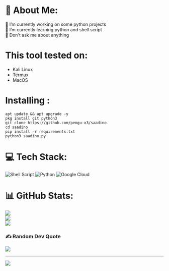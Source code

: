
# 💫 About Me:
🔭 I’m currently working on some python projects <br>🌱 I’m currently learning python and shell script<br>💬 Don't ask me about anything
# This tool tested on:
<ul>
<li>Kali Linux</li>
<li>Termux</li>
<li>MacOS</li>
</ul>

# Installing :
```
apt update && apt upgrade -y
pkg install git python3
git clone https://github.com/pengu-x3/saadino
cd saadino
pip install -r requirements.txt 
python3 saadino.py
```
# 💻 Tech Stack:
![Shell Script](https://img.shields.io/badge/shell_script-%23121011.svg?style=for-the-badge&logo=gnu-bash&logoColor=white) ![Python](https://img.shields.io/badge/python-3670A0?style=for-the-badge&logo=python&logoColor=ffdd54) ![Google Cloud](https://img.shields.io/badge/Google%20Cloud-%234285F4.svg?style=for-the-badge&logo=google-cloud&logoColor=white)
# 📊 GitHub Stats:
![](https://github-readme-stats.vercel.app/api?username=pengu-x3&theme=dark&hide_border=false&include_all_commits=false&count_private=false)<br/>
![](https://github-readme-streak-stats.herokuapp.com/?user=pengu-x3&theme=dark&hide_border=false)<br/>
![](https://github-readme-stats.vercel.app/api/top-langs/?username=pengu-x3&theme=dark&hide_border=false&include_all_commits=false&count_private=false&layout=compact)

### ✍️ Random Dev Quote
![](https://quotes-github-readme.vercel.app/api?type=vetical&theme=dark)

---
[![](https://visitcount.itsvg.in/api?id=pengu-x3&icon=6&color=12)](https://visitcount.itsvg.in)
